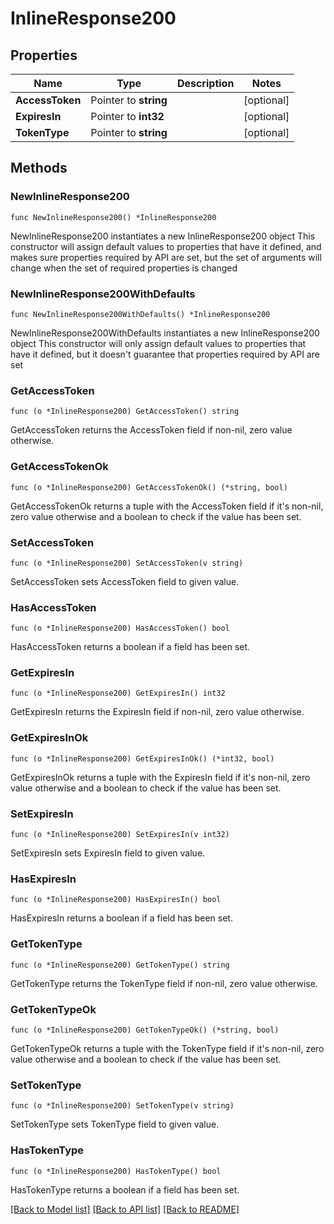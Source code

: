 # InlineResponse200

## Properties

Name | Type | Description | Notes
------------ | ------------- | ------------- | -------------
**AccessToken** | Pointer to **string** |  | [optional] 
**ExpiresIn** | Pointer to **int32** |  | [optional] 
**TokenType** | Pointer to **string** |  | [optional] 

## Methods

### NewInlineResponse200

`func NewInlineResponse200() *InlineResponse200`

NewInlineResponse200 instantiates a new InlineResponse200 object
This constructor will assign default values to properties that have it defined,
and makes sure properties required by API are set, but the set of arguments
will change when the set of required properties is changed

### NewInlineResponse200WithDefaults

`func NewInlineResponse200WithDefaults() *InlineResponse200`

NewInlineResponse200WithDefaults instantiates a new InlineResponse200 object
This constructor will only assign default values to properties that have it defined,
but it doesn't guarantee that properties required by API are set

### GetAccessToken

`func (o *InlineResponse200) GetAccessToken() string`

GetAccessToken returns the AccessToken field if non-nil, zero value otherwise.

### GetAccessTokenOk

`func (o *InlineResponse200) GetAccessTokenOk() (*string, bool)`

GetAccessTokenOk returns a tuple with the AccessToken field if it's non-nil, zero value otherwise
and a boolean to check if the value has been set.

### SetAccessToken

`func (o *InlineResponse200) SetAccessToken(v string)`

SetAccessToken sets AccessToken field to given value.

### HasAccessToken

`func (o *InlineResponse200) HasAccessToken() bool`

HasAccessToken returns a boolean if a field has been set.

### GetExpiresIn

`func (o *InlineResponse200) GetExpiresIn() int32`

GetExpiresIn returns the ExpiresIn field if non-nil, zero value otherwise.

### GetExpiresInOk

`func (o *InlineResponse200) GetExpiresInOk() (*int32, bool)`

GetExpiresInOk returns a tuple with the ExpiresIn field if it's non-nil, zero value otherwise
and a boolean to check if the value has been set.

### SetExpiresIn

`func (o *InlineResponse200) SetExpiresIn(v int32)`

SetExpiresIn sets ExpiresIn field to given value.

### HasExpiresIn

`func (o *InlineResponse200) HasExpiresIn() bool`

HasExpiresIn returns a boolean if a field has been set.

### GetTokenType

`func (o *InlineResponse200) GetTokenType() string`

GetTokenType returns the TokenType field if non-nil, zero value otherwise.

### GetTokenTypeOk

`func (o *InlineResponse200) GetTokenTypeOk() (*string, bool)`

GetTokenTypeOk returns a tuple with the TokenType field if it's non-nil, zero value otherwise
and a boolean to check if the value has been set.

### SetTokenType

`func (o *InlineResponse200) SetTokenType(v string)`

SetTokenType sets TokenType field to given value.

### HasTokenType

`func (o *InlineResponse200) HasTokenType() bool`

HasTokenType returns a boolean if a field has been set.


[[Back to Model list]](../README.md#documentation-for-models) [[Back to API list]](../README.md#documentation-for-api-endpoints) [[Back to README]](../README.md)


